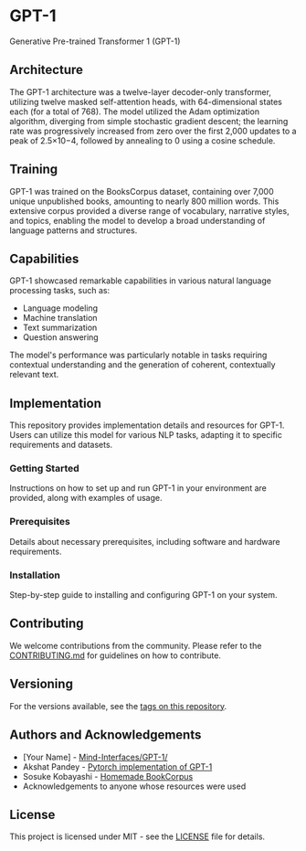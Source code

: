 # GPT-1
Generative Pre-trained Transformer 1 (GPT-1)

## Architecture
The GPT-1 architecture was a twelve-layer decoder-only transformer, utilizing twelve masked self-attention heads, with 64-dimensional states each (for a total of 768). The model utilized the Adam optimization algorithm, diverging from simple stochastic gradient descent; the learning rate was progressively increased from zero over the first 2,000 updates to a peak of 2.5×10−4, followed by annealing to 0 using a cosine schedule.

## Training
GPT-1 was trained on the BooksCorpus dataset, containing over 7,000 unique unpublished books, amounting to nearly 800 million words. This extensive corpus provided a diverse range of vocabulary, narrative styles, and topics, enabling the model to develop a broad understanding of language patterns and structures.

## Capabilities
GPT-1 showcased remarkable capabilities in various natural language processing tasks, such as:
- Language modeling
- Machine translation
- Text summarization
- Question answering

The model's performance was particularly notable in tasks requiring contextual understanding and the generation of coherent, contextually relevant text.

## Implementation
This repository provides implementation details and resources for GPT-1. Users can utilize this model for various NLP tasks, adapting it to specific requirements and datasets.

### Getting Started
Instructions on how to set up and run GPT-1 in your environment are provided, along with examples of usage.

### Prerequisites
Details about necessary prerequisites, including software and hardware requirements.

### Installation
Step-by-step guide to installing and configuring GPT-1 on your system.

## Contributing
We welcome contributions from the community. Please refer to the [CONTRIBUTING.md](LINK_TO_YOUR_CONTRIBUTING.MD) for guidelines on how to contribute.

## Versioning
For the versions available, see the [tags on this repository](https://github.com/yourproject/tags).

## Authors and Acknowledgements
- [Your Name] - [Mind-Interfaces/GPT-1/](https://github.com/Mind-Interfaces/GPT-1/)
- Akshat Pandey - [Pytorch implementation of GPT-1](https://github.com/akshat0123/GPT-1/)
- Sosuke Kobayashi - [Homemade BookCorpus](https://github.com/soskek/bookcorpus)
- Acknowledgements to anyone whose resources were used

## License
This project is licensed under MIT - see the [LICENSE](LICENSE) file for details.
